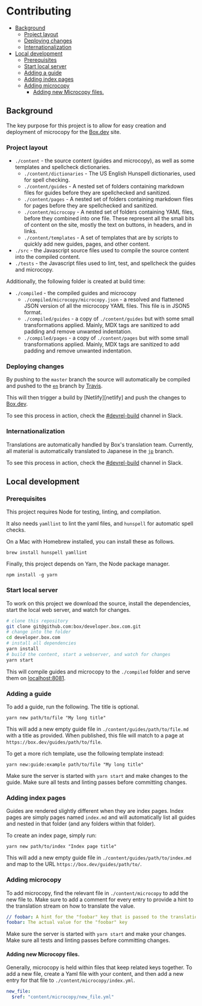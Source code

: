 # Contributing

<!-- vscode-markdown-toc -->
* [Background](#Background)
	* [Project layout](#Projectlayout)
	* [Deploying changes](#Deployingchanges)
	* [Internationalization](#Internationalization)
* [Local development](#Localdevelopment)
	* [Prerequisites](#Prerequisites)
	* [Start local server](#Startlocalserver)
	* [Adding a guide](#Addingaguide)
	* [Adding index pages](#Addingindexpages)
	* [Adding microcopy](#Addingmicrocopy)
		* [Adding new Microcopy files.](#AddingnewMicrocopyfiles.)

<!-- vscode-markdown-toc-config
	numbering=false
	autoSave=true
	/vscode-markdown-toc-config -->
<!-- /vscode-markdown-toc -->

## <a name='Background'></a>Background

The key purpose for this project is to allow for easy creation and deployment of
microcopy for the [Box.dev][boxdev] site.

### <a name='Projectlayout'></a>Project layout

* `./content` - the source content (guides and microcopy), as well as some
  templates and spellcheck dictionaries.
  * `./content/dictionaries` - The US English Hunspell dictionaries, used for
    spell checking.
  * `./content/guides` - A nested set of folders containing markdown files for
    guides before they are spellchecked and sanitized.
  * `./content/pages` - A nested set of folders containing markdown files for
    pages before they are spellchecked and sanitized.
  * `./content/microcopy` - A nested set of folders containing YAML files,
    before they combined into one file. These represent all the small bits of
    content on the site, mostly the text on buttons, in headers, and in links.
  * `./content/templates` - A set of templates that are by scripts to quickly
    add new guides, pages, and other content.
* `./src` - the Javascript source files used to compile the
  source content into the compiled content.
* `./tests` - the Javascript files used to lint, test, and spellcheck the guides
  and microcopy.

Additionally, the following folder is created at build time:

* `./compiled` - the compiled guides and microcopy
  * `./compiled/microcopy/microcopy.json` - a resolved and flattened JSON
    version of all the microcopy YAML files. This file is in JSON5 format.
  * `./compiled/guides` - a copy of `./content/guides` but with some small
    transformations applied. Mainly, MDX tags are sanitized to add padding and
    remove unwanted indentation.
  * `./compiled/pages` - a copy of `./content/pages` but with some small
    transformations applied. Mainly, MDX tags are sanitized to add padding and
    remove unwanted indentation.
	
### <a name='Deployingchanges'></a>Deploying changes

By pushing to the `master` branch the source will automatically be compiled and
pushed to the [`en`][en_branch] branch by
[Travis][travis].

This will then trigger a build by [Netlify][netlify] and push the changes to
[Box.dev][boxdev]. 

To see this process in action, check the [#devrel-build][slack] channel in Slack.

### <a name='Internationalization'></a>Internationalization

Translations are automatically handled by Box's translation team. Currently, all
material is automatically translated to Japanese in the [`jp`][jp_branch]
branch.

To see this process in action, check the [#devrel-build][slack] channel in Slack.

## <a name='Localdevelopment'></a>Local development

### <a name='Prerequisites'></a>Prerequisites

This project requires Node for testing, linting, and compilation.

It also needs `yamllint` to lint the yaml files, and `hunspell` for
automatic spell checks.

On a Mac with Homebrew installed, you can install these as follows.

```shell
brew install hunspell yamllint
```

Finally, this project depends on Yarn, the Node package manager.

```shell
npm install -g yarn
```

### <a name='Startlocalserver'></a>Start local server

To work on this project we download the source, install the
dependencies, start the local web server, and watch for changes.

```bash
# clone this repository
git clone git@github.com:box/developer.box.com.git
# change into the folder
cd developer.box.com
# install all dependencies
yarn install
# build the content, start a webserver, and watch for changes
yarn start
```

This will compile guides and microcopy to the `./compiled` folder and serve them
on [localhost:8081](localhost:8081).

### <a name='Addingaguide'></a>Adding a guide

To add a guide, run the following. The title is optional.

```shell
yarn new path/to/file "My long title"
```

This will add a new empty guide file in `./content/guides/path/to/file.md` with a title
as provided. When published, this file will match to a page at `https://box.dev/guides/path/to/file`.

To get a more rich template, use the following template instead:

```shell
yarn new:guide:example path/to/file "My long title"
```

Make sure the server is started with `yarn start` and make changes to the guide.
Make sure all tests and linting passes before committing changes.

### <a name='Addingindexpages'></a>Adding index pages

Guides are rendered slightly different when they are index pages. Index pages
are simply pages named `index.md` and will automatically list all guides and
nested in that folder (and any folders within that folder).

To create an index page, simply run:

```shell
yarn new path/to/index "Index page title"
```

This will add a new empty guide file in `./content/guides/path/to/index.md` and
map to the URL `https://box.dev/guides/path/to/`.

### <a name='Addingmicrocopy'></a>Adding microcopy

To add microcopy, find the relevant file in `./content/microcopy` to add the new
file to. Make sure to add a comment for every entry to provide a hint to the
translation stream on how to translate the value.

```yaml
// foobar: A hint for the "foobar" key that is passed to the translation team.
foobar: The actual value for the "foobar" key
```

Make sure the server is started with `yarn start` and make your changes.
Make sure all tests and linting passes before committing changes.

#### <a name='AddingnewMicrocopyfiles.'></a>Adding new Microcopy files.

Generally, microcopy is held within files that keep related keys together. To
add a new file, create a Yaml file with your content, and then add a new entry
for that file to `./content/microcopy/index.yml`.

```yml
new_file:
  $ref: "content/microcopy/new_file.yml"
```

[travis]: https://travis-ci.com/box/developer.box.com
[en_branch]: https://github.com/box/developer.box.com/tree/en
[jp_branch]: https://github.com/box/developer.box.com/tree/jp
[boxdev]: https://box.dev
[slack]: https://box.slack.com/app_redirect?channel=CH921R38R